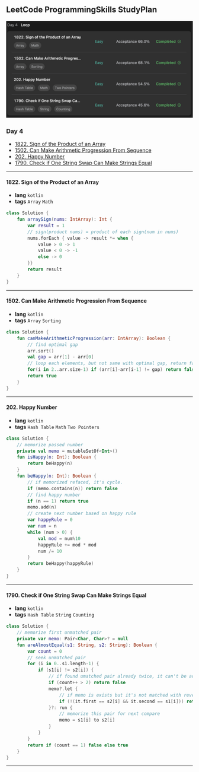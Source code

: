 ## LeetCode ProgrammingSkills StudyPlan

<img src="../../assets/leetcode_program_lv1_day4.png" alt="leetcode_programming_skills_level1_day4" style="zoom:50%;" />

### Day 4

- [1822. Sign of the Product of an Array](https://leetcode.com/problems/sign-of-the-product-of-an-array/?envType=study-plan&id=programming-skills-i)
- [1502. Can Make Arithmetic Progression From Sequence ](https://leetcode.com/problems/can-make-arithmetic-progression-from-sequence/?envType=study-plan&id=programming-skills-i)
- [202. Happy Number](https://leetcode.com/problems/happy-number/?envType=study-plan&id=programming-skills-i)
- [1790. Check if One String Swap Can Make Strings Equal](https://leetcode.com/problems/check-if-one-string-swap-can-make-strings-equal/?envType=study-plan&id=programming-skills-i)

---

#### 1822. Sign of the Product of an Array

- **lang**  `kotlin` 
- **tags**  `Array` `Math` 

```kotlin
class Solution {
    fun arraySign(nums: IntArray): Int {
        var result = 1
        // sign(product nums) = product of each sign(num in nums)
        nums.forEach { value -> result *= when {
            value > 0 -> 1
            value < 0 -> -1
            else -> 0
        }}
        return result
    }
}
```

---

#### 1502. Can Make Arithmetic Progression From Sequence

- **lang**  `kotlin` 
- **tags**  `Array` `Sorting`

```kotlin
class Solution {
    fun canMakeArithmeticProgression(arr: IntArray): Boolean {
        // find optimal gap
        arr.sort()
        val gap = arr[1] - arr[0]
        // loop each elements, but not same with optimal gap, return false
        for(i in 2..arr.size-1) if (arr[i]-arr[i-1] != gap) return false
        return true
    }
}
```

---

#### 202. Happy Number

- **lang**  `kotlin` 
- **tags**  `Hash Table` `Math` `Two Pointers`

```kotlin
class Solution {
    // memorize passed number
    private val memo = mutableSetOf<Int>()
    fun isHappy(n: Int): Boolean {
        return beHappy(n)
    }
    fun beHappy(n: Int): Boolean {
        // if memorized refaced, it's cycle.
        if (memo.contains(n)) return false
        // find happy number
        if (n == 1) return true
        memo.add(n)
        // create next number based on happy rule
        var happyRule = 0
        var num = n
        while (num > 0) {
            val mod = num%10
            happyRule += mod * mod
            num /= 10
        }
        return beHappy(happyRule)
    }
}
```

---

#### 1790. Check if One String Swap Can Make Strings Equal

- **lang**  `kotlin` 
- **tags**  `Hash Table` `String` `Counting`

```kotlin
class Solution {
    // memorize first unmatched pair
    private var memo: Pair<Char, Char>? = null
    fun areAlmostEqual(s1: String, s2: String): Boolean {
        var count = 0
        // seek unmatched pair
        for (i in 0..s1.length-1) {
            if (s1[i] != s2[i]) {
                // if found umatched pair already twice, it can't be accquire rule.
                if (count++ > 2) return false
                memo?.let {
                    // if memo is exists but it's not matched with reversed pair, return false
                    if (!(it.first == s2[i] && it.second == s1[i])) return false
                }?: run {
                    // memorize this pair for next compare
                    memo = s1[i] to s2[i]
                }
            }
        }
        return if (count == 1) false else true
    }
}
```

---


